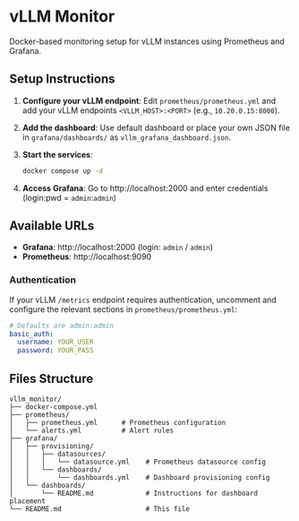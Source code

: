 # vLLM Monitor

Docker-based monitoring setup for vLLM instances using Prometheus and Grafana.

## Setup Instructions

1. **Configure your vLLM endpoint**:
   Edit `prometheus/prometheus.yml` and add your vLLM endpoints `<VLLM_HOST>:<PORT>` (e.g., `10.20.0.15:8000`).

2. **Add the dashboard**:
   Use default dashboard or place your own JSON file in `grafana/dashboards/` as `vllm_grafana_dashboard.json`.

3. **Start the services**:
   ```bash
   docker compose up -d
   ```

4. **Access Grafana**:
   Go to http://localhost:2000 and enter credentials (login:pwd = `admin`:`admin`)

## Available URLs

- **Grafana**: http://localhost:2000 (login: `admin` / `admin`)
- **Prometheus**: http://localhost:9090


### Authentication
If your vLLM `/metrics` endpoint requires authentication, uncomment and configure the relevant sections in `prometheus/prometheus.yml`:

```yaml
# Defaults are admin:admin
basic_auth:
  username: YOUR_USER
  password: YOUR_PASS
```

## Files Structure

```
vllm_monitor/
├── docker-compose.yml
├── prometheus/
│   ├── prometheus.yml      # Prometheus configuration
│   └── alerts.yml          # Alert rules
├── grafana/
│   ├── provisioning/
│   │   ├── datasources/
│   │   │   └── datasource.yml    # Prometheus datasource config
│   │   └── dashboards/
│   │       └── dashboards.yml    # Dashboard provisioning config
│   └── dashboards/
│       └── README.md             # Instructions for dashboard placement
└── README.md                     # This file
```
